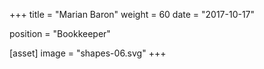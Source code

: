 +++
title = "Marian Baron"
weight = 60
date = "2017-10-17"

position = "Bookkeeper"

[asset]
  image = "shapes-06.svg"
+++

